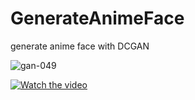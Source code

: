 # GenerateAnimeFace
generate anime face with DCGAN





![gan-049](https://github.com/user-attachments/assets/58009e72-616d-4d7b-8b21-deb17ef4c8d6)

[![Watch the video](https://raw.githubusercontent.com/username/repository/branch/path/to/thumbnail.jpg)](https://github.com/ahmadrezabaqerzade/GenerateAnimeFace/blob/main/video.mp4)


